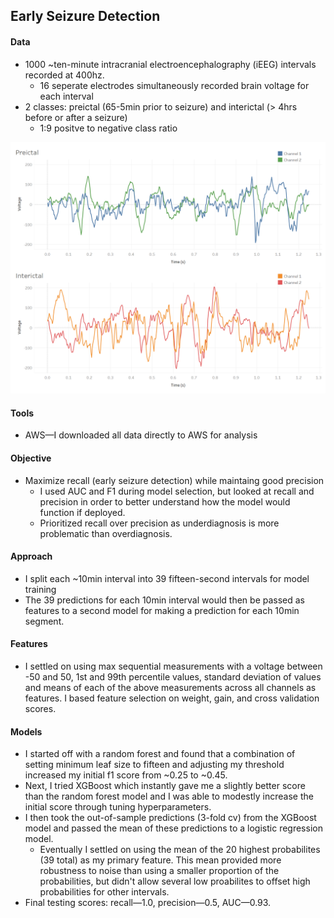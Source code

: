 ## Early Seizure Detection

#### Data

* 1000 ~ten-minute intracranial electroencephalography (iEEG) intervals recorded at 400hz.
  * 16 seperate electrodes simultaneously recorded brain voltage for each interval
* 2 classes: preictal (65-5min prior to seizure) and interictal (> 4hrs before or after a seizure)
  * 1:9 positve to negative class ratio

![pre_v_int](/plots/pre_v_int.png)

#### Tools

* AWS—I downloaded all data directly to AWS for analysis

#### Objective

* Maximize recall (early seizure detection) while maintaing good precision
  * I used AUC and F1 during model selection, but looked at recall and precision in order to better understand how the model would function if deployed.
  * Prioritized recall over precision as underdiagnosis is more problematic than overdiagnosis.

#### Approach

* I split each ~10min interval into 39 fifteen-second intervals for model training
* The 39 predictions for each 10min interval would then be passed as features to a second model for making a prediction for each 10min segment.

#### Features

* I settled on using max sequential measurements with a voltage between -50 and 50, 1st and 99th percentile values, standard deviation of values and means of each of the above measurements across all channels as features. I based feature selection on weight, gain, and cross validation scores.

#### Models

* I started off with a random forest and found that a combination of setting minimum leaf size to fifteen and adjusting my threshold increased my initial f1 score from ~0.25 to ~0.45.
* Next, I tried XGBoost which instantly gave me a slightly better score than the random forest model and I was able to modestly increase the initial score through tuning hyperparameters.
* I then took the out-of-sample predictions (3-fold cv) from the XGBoost model and passed the mean of these predictions to a logistic regression model.
  * Eventually I settled on using the mean of the 20 highest probabilites (39 total) as my primary feature. This mean provided more robustness to noise than using a smaller proportion of the probabilities, but didn't allow several low proabilites to offset high probabilities for other intervals.
* Final testing scores: recall—1.0, precision—0.5, AUC—0.93.

